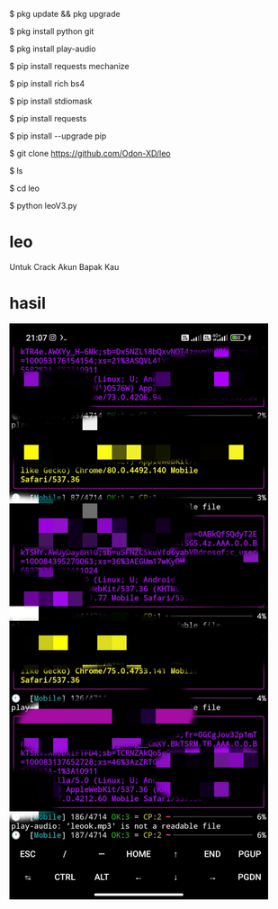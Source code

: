 $ pkg update && pkg upgrade

$ pkg install python git

$ pkg install play-audio

$ pip install requests mechanize

$ pip install rich bs4

$ pip install stdiomask

$ pip install requests

$ pip install --upgrade pip

$ git clone https://github.com/Odon-XD/leo

$ ls

$ cd leo

$ python leoV3.py

# leo
Untuk Crack Akun Bapak Kau 

# hasil
![alt text](https://github.com/Odon-XD/leo/blob/main/F/IMG_20230430_152001.jpg?raw=true)
